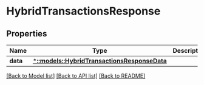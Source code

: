 # HybridTransactionsResponse

## Properties

Name | Type | Description | Notes
------------ | ------------- | ------------- | -------------
**data** | [***::models::HybridTransactionsResponseData**](HybridTransactionsResponse_data.md) |  | 

[[Back to Model list]](../README.md#documentation-for-models) [[Back to API list]](../README.md#documentation-for-api-endpoints) [[Back to README]](../README.md)


